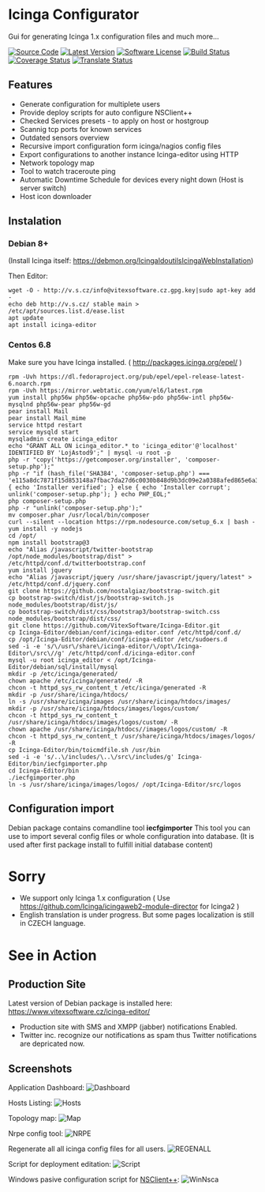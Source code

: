 Icinga Configurator
===================

Gui for generating Icinga 1.x configuration files and much more...

[![Source Code](http://img.shields.io/badge/source-Vitexus/icinga_configurator-blue.svg?style=flat-square)](https://github.com/Vitexus/icinga_configurator)
[![Latest Version](https://img.shields.io/github/release/Vitexus/icinga_configurator.svg?style=flat-square)](https://github.com/Vitexus/icinga_configurator/releases)
[![Software License](https://img.shields.io/badge/license-GPL-brightgreen.svg?style=flat-square)](https://github.com/Vitexus/icinga_configurator/blob/master/LICENSE)
[![Build Status](https://img.shields.io/travis/Vitexus/icinga_configurator/master.svg?style=flat-square)](https://travis-ci.org/Vitexus/icinga_configurator)
[![Coverage Status](https://img.shields.io/coveralls/Vitexus/icinga_configurator/master.svg?style=flat-square)](https://coveralls.io/r/Vitexus/icinga_configurator?branch=master)
[![Translate Status](https://hosted.weblate.org/widgets/icinga-editor/-/shields-badge.svg)](https://hosted.weblate.org/engage/icinga-editor/?utm_source=widget)

Features
--------

 * Generate configuration for multiplete users
 * Provide deploy scripts for auto configure NSClient++ 
 * Checked Services presets - to apply on host or hostgroup
 * Scannig tcp ports for known services
 * Outdated sensors overview
 * Recursive import configuration form icinga/nagios config files
 * Export configurations to another instance Icinga-editor using HTTP
 * Network topology map
 * Tool to watch traceroute ping 
 * Automatic Downtime Schedule for devices every night down (Host is server switch)
 * Host icon downloader

Instalation
-----------

### Debian 8+

(Install Icinga itself: https://debmon.org/IcingaIdoutilsIcingaWebInstallation)

Then Editor:

    wget -O - http://v.s.cz/info@vitexsoftware.cz.gpg.key|sudo apt-key add -
    echo deb http://v.s.cz/ stable main > /etc/apt/sources.list.d/ease.list
    apt update
    apt install icinga-editor

### Centos 6.8    

Make sure you have Icinga installed. ( http://packages.icinga.org/epel/ )

```
rpm -Uvh https://dl.fedoraproject.org/pub/epel/epel-release-latest-6.noarch.rpm
rpm -Uvh https://mirror.webtatic.com/yum/el6/latest.rpm
yum install php56w php56w-opcache php56w-pdo php56w-intl php56w-mysqlnd php56w-pear php56w-gd
pear install Mail
pear install Mail_mime
service httpd restart
service mysqld start
mysqladmin create icinga_editor
echo "GRANT ALL ON icinga_editor.* to 'icinga_editor'@'localhost' IDENTIFIED BY 'LojAstod9';" | mysql -u root -p
php -r "copy('https://getcomposer.org/installer', 'composer-setup.php');"
php -r "if (hash_file('SHA384', 'composer-setup.php') === 'e115a8dc7871f15d853148a7fbac7da27d6c0030b848d9b3dc09e2a0388afed865e6a3d6b3c0fad45c48e2b5fc1196ae') { echo 'Installer verified'; } else { echo 'Installer corrupt'; unlink('composer-setup.php'); } echo PHP_EOL;"
php composer-setup.php
php -r "unlink('composer-setup.php');"
mv composer.phar /usr/local/bin/composer
curl --silent --location https://rpm.nodesource.com/setup_6.x | bash -
yum install -y nodejs
cd /opt/
npm install bootstrap@3
echo "Alias /javascript/twitter-bootstrap /opt/node_modules/bootstrap/dist" > /etc/httpd/conf.d/twitterbootstrap.conf
yum install jquery
echo "Alias /javascript/jquery /usr/share/javascript/jquery/latest" > /etc/httpd/conf.d/jquery.conf
git clone https://github.com/nostalgiaz/bootstrap-switch.git
cp bootstrap-switch/dist/js/bootstrap-switch.js node_modules/bootstrap/dist/js/
cp bootstrap-switch/dist/css/bootstrap3/bootstrap-switch.css node_modules/bootstrap/dist/css/
git clone https://github.com/VitexSoftware/Icinga-Editor.git
cp Icinga-Editor/debian/conf/icinga-editor.conf /etc/httpd/conf.d/
cp /opt/Icinga-Editor/debian/conf/icinga-editor /etc/sudoers.d
sed -i -e 's/\/usr\/share\/icinga-editor/\/opt\/Icinga-Editor\/src\//g' /etc/httpd/conf.d/icinga-editor.conf
mysql -u root icinga_editor < /opt/Icinga-Editor/debian/sql/install/mysql
mkdir -p /etc/icinga/generated/
chown apache /etc/icinga/generated/ -R
chcon -t httpd_sys_rw_content_t /etc/icinga/generated -R
mkdir -p /usr/share/icinga/htdocs/
ln -s /usr/share/icinga/images /usr/share/icinga/htdocs/images/
mkdir -p /usr/share/icinga/htdocs/images/logos/custom/
chcon -t httpd_sys_rw_content_t /usr/share/icinga/htdocs/images/logos/custom/ -R
chown apache /usr/share/icinga/htdocs//images/logos/custom/ -R
chcon -t httpd_sys_rw_content_t /usr/share/icinga/htdocs/images/logos/ -R
cp Icinga-Editor/bin/toicmdfile.sh /usr/bin
sed -i -e 's/..\/includes/\..\/src\/includes/g' Icinga-Editor/bin/iecfgimporter.php
cd Icinga-Editor/bin
./iecfgimporter.php
ln -s /usr/share/icinga/images/logos/ /opt/Icinga-Editor/src/logos
```

Configuration import
-----------------------------

Debian package contains comandline tool  **iecfgimporter** 
This tool you can use to import several config files or whole configuration into database. 
(It is used after first package install to fulfill initial database content)

Sorry
=====

  * We support only Icinga 1.x configuration ( Use https://github.com/Icinga/icingaweb2-module-director for Icinga2 )
  * English translation is under progress. But some pages localization is still in CZECH language.

See in Action
=============


Production Site
---------------

Latest version of Debian package is installed here: https://www.vitexsoftware.cz/icinga-editor/

 * Production site with SMS and XMPP (jabber) notifications Enabled. 
 * Twitter inc. recognize our notifications as spam thus Twitter notifications are
depricated now.


Screenshots
-----------

Application Dashboard:
![Dashboard](https://raw.githubusercontent.com/VitexSoftware/Icinga-Editor/master/doc/dashboard.png)

Hosts Listing:
![Hosts](https://raw.githubusercontent.com/VitexSoftware/Icinga-Editor/master/doc/hosts.png)

Topology map:
![Map](https://raw.githubusercontent.com/VitexSoftware/Icinga-Editor/master/doc/map.png)

Nrpe config tool:
![NRPE](https://raw.githubusercontent.com/VitexSoftware/Icinga-Editor/master/doc/nrpe.png)

Regenerate all all icinga config files for all users.
![REGENALL](https://raw.githubusercontent.com/VitexSoftware/Icinga-Editor/master/doc/regenall.png)

Script for deployment editation:
![Script](https://raw.githubusercontent.com/VitexSoftware/Icinga-Editor/master/doc/script.png)

Windows pasive configuration script for [NSClient++](https://www.nsclient.org/):
![WinNsca](https://raw.githubusercontent.com/VitexSoftware/Icinga-Editor/master/doc/winnsca.png)

